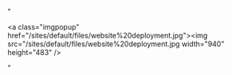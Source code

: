 "<p><a class=\"imgpopup\" href=\"/sites/default/files/website%20deployment.jpg\"><img src=\"/sites/default/files/website%20deployment.jpg width=\"940\" height=\"483\" /></a></p> "
